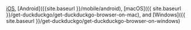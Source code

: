 [iOS]({{site.baseurl}}/mobile/ios), [Android]({{site.baseurl }}/mobile/android), [macOS]({{ site.baseurl }}/get-duckduckgo/get-duckduckgo-browser-on-mac), and [Windows]({{ site.baseurl }}/get-duckduckgo/get-duckduckgo-browser-on-windows)
